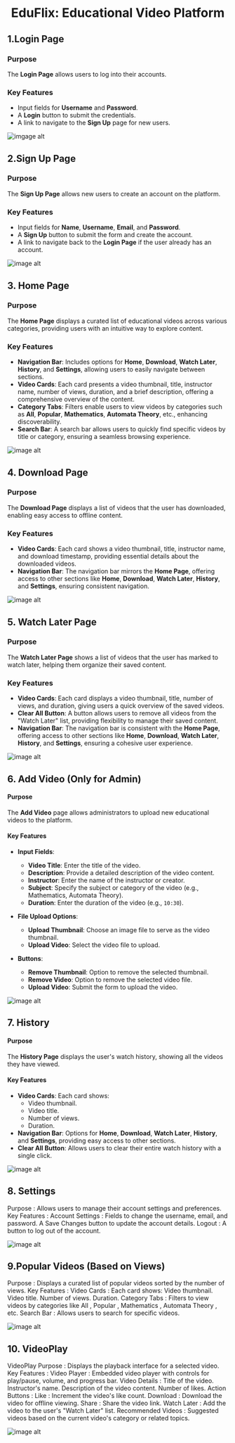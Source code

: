 <div align="center">
  <h1>EduFlix: Educational Video Platform</h1>
</div>

## 1.Login Page

### Purpose
The **Login Page** allows users to log into their accounts.

### Key Features
- Input fields for **Username** and **Password**.
- A **Login** button to submit the credentials.
- A link to navigate to the **Sign Up** page for new users.

![imgage alt](https://github.com/sohamcoder-2/EDUFLIX/blob/main/IMG/Screenshot%202025-04-19%20000631.png?raw=true)


## 2.Sign Up Page

### Purpose
The **Sign Up Page** allows new users to create an account on the platform.

### Key Features
- Input fields for **Name**, **Username**, **Email**, and **Password**.
- A **Sign Up** button to submit the form and create the account.
- A link to navigate back to the **Login Page** if the user already has an account.

![image alt](https://github.com/sohamcoder-2/EDUFLIX/blob/main/IMG/Screenshot%202025-04-19%20002210.png?raw=true)

## 3. Home Page

### Purpose
The **Home Page** displays a curated list of educational videos across various categories, providing users with an intuitive way to explore content.

### Key Features
- **Navigation Bar**: Includes options for **Home**, **Download**, **Watch Later**, **History**, and **Settings**, allowing users to easily navigate between sections.  
- **Video Cards**: Each card presents a video thumbnail, title, instructor name, number of views, duration, and a brief description, offering a comprehensive overview of the content.  
- **Category Tabs**: Filters enable users to view videos by categories such as **All**, **Popular**, **Mathematics**, **Automata Theory**, etc., enhancing discoverability.  
- **Search Bar**: A search bar allows users to quickly find specific videos by title or category, ensuring a seamless browsing experience.  


![image alt](https://github.com/sohamcoder-2/EDUFLIX/blob/main/IMG/Screenshot%202025-04-19%20000711.png?raw=true)


## 4. Download Page

### Purpose
The **Download Page** displays a list of videos that the user has downloaded, enabling easy access to offline content.  

### Key Features
- **Video Cards**: Each card shows a video thumbnail, title, instructor name, and download timestamp, providing essential details about the downloaded videos.  
- **Navigation Bar**: The navigation bar mirrors the **Home Page**, offering access to other sections like **Home**, **Download**, **Watch Later**, **History**, and **Settings**, ensuring consistent navigation.  

![image alt](https://github.com/sohamcoder-2/EDUFLIX/blob/main/IMG/Screenshot%202025-04-19%20000726.png?raw=true)

## 5. Watch Later Page

### Purpose
The **Watch Later Page** shows a list of videos that the user has marked to watch later, helping them organize their saved content.  

### Key Features
- **Video Cards**: Each card displays a video thumbnail, title, number of views, and duration, giving users a quick overview of the saved videos.  
- **Clear All Button**: A button allows users to remove all videos from the "Watch Later" list, providing flexibility to manage their saved content.  
- **Navigation Bar**: The navigation bar is consistent with the **Home Page**, offering access to other sections like **Home**, **Download**, **Watch Later**, **History**, and **Settings**, ensuring a cohesive user experience.

![image alt](https://github.com/sohamcoder-2/EDUFLIX/blob/main/IMG/Screenshot%202025-04-19%20000816.png?raw=true)

## 6. Add Video (Only for Admin)

#### Purpose
The **Add Video** page allows administrators to upload new educational videos to the platform.

#### Key Features
- **Input Fields**:
  - **Video Title**: Enter the title of the video.
  - **Description**: Provide a detailed description of the video content.
  - **Instructor**: Enter the name of the instructor or creator.
  - **Subject**: Specify the subject or category of the video (e.g., Mathematics, Automata Theory).
  - **Duration**: Enter the duration of the video (e.g., `10:30`).

- **File Upload Options**:
  - **Upload Thumbnail**: Choose an image file to serve as the video thumbnail.
  - **Upload Video**: Select the video file to upload.

- **Buttons**:
  - **Remove Thumbnail**: Option to remove the selected thumbnail.
  - **Remove Video**: Option to remove the selected video file.
  - **Upload Video**: Submit the form to upload the video.

![image alt](https://github.com/sohamcoder-2/EDUFLIX/blob/main/IMG/Screenshot%202025-04-19%20000829.png?raw=true)

## 7. History

#### Purpose
The **History Page** displays the user's watch history, showing all the videos they have viewed.

#### Key Features
- **Video Cards**: Each card shows:
  - Video thumbnail.
  - Video title.
  - Number of views.
  - Duration.
- **Navigation Bar**: Options for **Home**, **Download**, **Watch Later**, **History**, and **Settings**, providing easy access to other sections.
- **Clear All Button**: Allows users to clear their entire watch history with a single click.

![image alt](https://github.com/sohamcoder-2/EDUFLIX/blob/main/IMG/Screenshot%202025-04-19%20000906.png?raw=true)

## 8. Settings
Purpose : Allows users to manage their account settings and preferences.
Key Features :
Account Settings :
Fields to change the username, email, and password.
A Save Changes button to update the account details.
Logout :
A button to log out of the account.

![image alt](https://github.com/sohamcoder-2/EDUFLIX/blob/main/IMG/Screenshot%202025-04-19%20150551.png?raw=true)

## 9.Popular Videos (Based on Views)
Purpose : Displays a curated list of popular videos sorted by the number of views.
Key Features :
Video Cards :
Each card shows:
Video thumbnail.
Video title.
Number of views.
Duration.
Category Tabs :
Filters to view videos by categories like All , Popular , Mathematics , Automata Theory , etc.
Search Bar :
Allows users to search for specific videos.

![image alt](https://github.com/sohamcoder-2/EDUFLIX/blob/main/IMG/Screenshot%202025-04-19%20001049.png?raw=true)

## 10. VideoPlay
VideoPlay
Purpose : Displays the playback interface for a selected video.
Key Features :
Video Player :
Embedded video player with controls for play/pause, volume, and progress bar.
Video Details :
Title of the video.
Instructor's name.
Description of the video content.
Number of likes.
Action Buttons :
Like : Increment the video's like count.
Download : Download the video for offline viewing.
Share : Share the video link.
Watch Later : Add the video to the user's "Watch Later" list.
Recommended Videos :
Suggested videos based on the current video's category or related topics.

![image alt](https://github.com/sohamcoder-2/EDUFLIX/blob/main/IMG/Screenshot%202025-04-19%20001134.png?raw=true)
